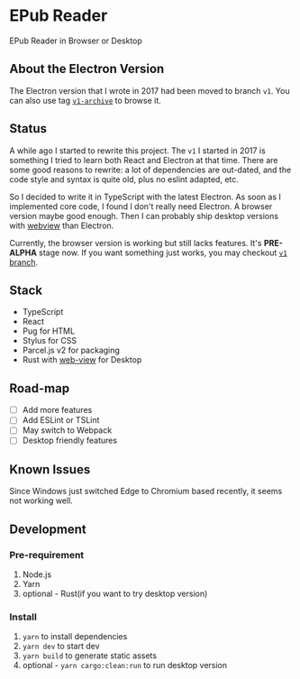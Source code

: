 # EPub Reader

EPub Reader in Browser or Desktop

## About the Electron Version

The Electron version that I wrote in 2017 had been moved to branch `v1`. You can also use tag [`v1-archive`](https://github.com/eGust/epub-reader/tree/v1-archive) to browse it.

## Status

A while ago I started to rewrite this project. The `v1` I started in 2017 is something I tried to learn both React and Electron at that time. There are some good reasons to rewrite: a lot of dependencies are out-dated, and the code style and syntax is quite old, plus no eslint adapted, etc.

So I decided to write it in TypeScript with the latest Electron. As soon as I implemented core code, I found I don't really need Electron. A browser version maybe good enough. Then I can probably ship desktop versions with [webview](https://github.com/zserge/webview/) than Electron.

Currently, the browser version is working but still lacks features. It's **PRE-ALPHA** stage now. If you want something just works, you may checkout [`v1` branch](https://github.com/eGust/epub-reader/tree/v1).

## Stack

* TypeScript
* React
* Pug for HTML
* Stylus for CSS
* Parcel.js v2 for packaging
* Rust with [web-view](https://github.com/Boscop/web-view) for Desktop

## Road-map

- [ ] Add more features
- [ ] Add ESLint or TSLint
- [ ] May switch to Webpack
- [ ] Desktop friendly features

## Known Issues

Since Windows just switched Edge to Chromium based recently, it seems not working well.

## Development

### Pre-requirement

1. Node.js
2. Yarn
3. optional - Rust(if you want to try desktop version)

### Install

1. `yarn` to install dependencies
2. `yarn dev` to start dev
3. `yarn build` to generate static assets
4. optional - `yarn cargo:clean:run` to run desktop version
